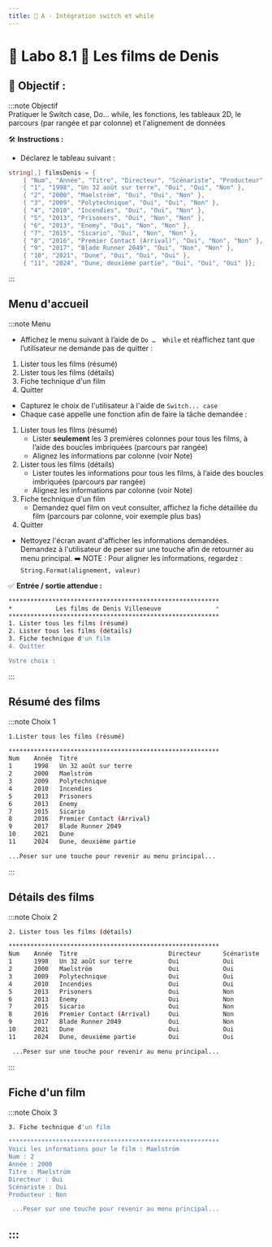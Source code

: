 ```yaml
---
title: 🔄 A - Intégration switch et while
---
```


# 🧪 Labo 8.1 📝 Les films de Denis
## 🎯 **Objectif :**
:::note Objectif    
 Pratiquer le Switch case, Do... while, les fonctions, les tableaux 2D, le parcours (par rangée et par colonne) et l'alignement de données  
 
🛠️ **Instructions :**   
* Déclarez le tableau suivant :
```csharp
string[,] filmsDenis = {
    { "Num", "Année", "Titre", "Directeur", "Scénariste", "Producteur" },
    { "1", "1998", "Un 32 août sur terre", "Oui", "Oui", "Non" },
    { "2", "2000", "Maelström", "Oui", "Oui", "Non" },
    { "3", "2009", "Polytechnique", "Oui", "Oui", "Non" },
    { "4", "2010", "Incendies", "Oui", "Oui", "Non" },
    { "5", "2013", "Prisoners", "Oui", "Non", "Non" },
    { "6", "2013", "Enemy", "Oui", "Non", "Non" },
    { "7", "2015", "Sicario", "Oui", "Non", "Non" },
    { "8", "2016", "Premier Contact (Arrival)", "Oui", "Non", "Non" },
    { "9", "2017", "Blade Runner 2049", "Oui", "Non", "Non" },
    { "10", "2021", "Dune", "Oui", "Oui", "Oui" },
    { "11", "2024", "Dune, deuxième partie", "Oui", "Oui", "Oui" }};
```
:::
## Menu d'accueil
:::note Menu
* Affichez le menu suivant à l’aide de `Do …  While` et réaffichez tant que l’utilisateur ne demande pas de quitter :
 1) Lister tous les films (résumé)
 2) Lister tous les films (détails)    
 3) Fiche technique d'un film  
 4) Quitter
* Capturez le choix de l'utilisateur à l'aide de `Switch... case`
* Chaque case appelle une fonction afin de faire la tâche demandée :
 1) Lister tous les films (résumé)
      * Lister **seulement** les 3 premières colonnes pour tous les films, à l’aide des boucles imbriquées (parcours par rangée)  
      * Alignez les informations par colonne (voir Note)  
 2) Lister tous les films (détails)
      * Lister toutes les informations pour tous les films, à l’aide des boucles imbriquées (parcours par rangée)  
      * Alignez les informations par colonne (voir Note)   
 3) Fiche technique d'un film
      * Demandez quel film on veut consulter, affichez la fiche détaillée du film (parcours par colonne, voir exemple plus bas)
 4) Quitter

* Nettoyez l'écran avant d'afficher les informations demandées. Demandez à l'utilisateur de peser sur une touche afin de retourner au menu principal.
➡️ NOTE : Pour aligner les informations, regardez : `String.Format(alignement, valeur)`

    
✅ **Entrée / sortie attendue :**     
```bash
**********************************************************
*            Les films de Denis Villeneuve               *
**********************************************************
1. Lister tous les films (résumé)
2. Lister tous les films (détails)
3. Fiche technique d'un film
4. Quitter

Votre choix : 
```
:::
## Résumé des films
:::note Choix 1
```bash
1.Lister tous les films (résumé)

**********************************************************
Num    Année  Titre
1      1998   Un 32 août sur terre
2      2000   Maelström
3      2009   Polytechnique
4      2010   Incendies
5      2013   Prisoners
6      2013   Enemy
7      2015   Sicario
8      2016   Premier Contact (Arrival)
9      2017   Blade Runner 2049
10     2021   Dune
11     2024   Dune, deuxième partie

...Peser sur une touche pour revenir au menu principal...
```
:::
## Détails des films
:::note Choix 2
```bash
2. Lister tous les films (détails)

**********************************************************
Num    Année  Titre                         Directeur      Scénariste     Producteur
1      1998   Un 32 août sur terre          Oui            Oui            Non
2      2000   Maelström                     Oui            Oui            Non
3      2009   Polytechnique                 Oui            Oui            Non
4      2010   Incendies                     Oui            Oui            Non
5      2013   Prisoners                     Oui            Non            Non
6      2013   Enemy                         Oui            Non            Non
7      2015   Sicario                       Oui            Non            Non
8      2016   Premier Contact (Arrival)     Oui            Non            Non
9      2017   Blade Runner 2049             Oui            Non            Non
10     2021   Dune                          Oui            Oui            Oui
11     2024   Dune, deuxième partie         Oui            Oui            Oui

 ...Peser sur une touche pour revenir au menu principal...
```
:::
## Fiche d'un film
:::note Choix 3
```bash
3. Fiche technique d'un film

**********************************************************
Voici les informations pour le film : Maelström
Num : 2
Année : 2000
Titre : Maelström
Directeur : Oui
Scénariste : Oui
Producteur : Non

 ...Peser sur une touche pour revenir au menu principal...
```
:::
---
